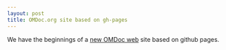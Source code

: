 ```yaml
---
layout: post
title: OMDoc.org site based on gh-pages
---
```


We have the beginnings of a [new OMDoc web](http://omdoc.github.io) site based on github pages. 
